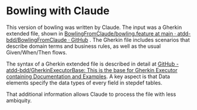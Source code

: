 # Bowling with Claude

This version of bowling was written by Claude.   The input was a Gherkin extended file, shown in [BowlingFromClaude/bowling.feature at main · atdd-bdd/BowlingFromClaude · GitHub](https://github.com/atdd-bdd/BowlingFromClaude/blob/main/bowling.feature) .  The Gherkin file includes scenarios that describe domain terms and business rules, as well as the usual Given/When/Then flows.

The  syntax of a Gherkin extended file is described in detail at [GitHub - atdd-bdd/GherkinExecutorBase: This is the base for Gherkin Executor containing Documentation and Examples](https://github.com/atdd-bdd/GherkinExecutorBase). A key aspect is that Data elements specify the data types of every field in stepdef tables.  

That additional information allows Claude to process the file with less ambiquity. 



   
